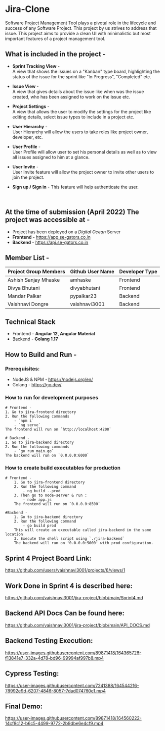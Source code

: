 # Jira-Clone
Software Project Management Tool plays a pivotal role in the lifecycle and success of any Software Project. This project by us strives to address that issue. This project aims to provide a clean UI with minimalistic but most important features of a project management tool.  

## What is included in the project -
- **Sprint Tracking View** -  
A view that shows the issues on a "Kanban" type board, highlighting the status of the issue for the sprint like "In Progress", "Completed" etc.  

- **Issue View** -  
A view that gives details about the issue like when was the issue created, who has been assigned to work on the issue etc. 

- **Project Settings** -  
A view that allows the user to modify the settings for the project like editing details, select issue types to include in a project etc.  

- **User Hierarchy** -    
User Hierarchy will allow the users to take roles like project owner, developer, etc.

- **User Profile** -  
User Profile will allow user to set his personal details as well as to view all issues assigned to him at a glance.

- **User Invite** -  
User Invite feature will allow the project owner to invite other users to join the project.

- **Sign up / Sign in** -
This feature will help authenticate the user.

</br>

## At the time of submission (April 2022) The project was accessible at -
- Project has been deployed on a *Digital Ocean* Server
- **Frontend** - https://app.se-gators.co.in
- **Backend** - https://api.se-gators.co.in

## Member List -
  
|Project Group Members|Github User Name|Developer Type
-|-|-
Ashish Sanjay Mhaske| amhaske | Frontend
Divya Bhutani | divyabhutani | Frontend
Mandar Palkar | pypalkar23 | Backend
Vaishnavi Dongre | vaishnavi3001 | Backend


## Technical Stack
- Frontend - **Angular 12, Angular Material**
- Backend - **Golang 1.17**


## How to Build and Run -
### Prerequisites: 
- NodeJS & NPM - https://nodejs.org/en/     
- Golang - https://go.dev/

### How to run for development purposes
    # Frontend -
    1. Go to jira-frontend directory
    2. Run the following commands  
        - `npm i`   
        - `ng serve`
    The frontend will run on `http://localhost:4200`

    # Backend -
    1. Go to jira-backend directory
    2. Run the following commands
        - `go run main.go`
    The backend will run on `0.0.0.0:6000`

### How to create build executables for production
    # Frontend -
        1. Go to jira-frontend directory
        2. Run the following command
            - ng build --prod 
        3. Then go to node-server & run :
            - node app.js
        The frontend will run on `0.0.0.0:8500`

    #Backend -
        1. Go to jira-backend directory
        2. Run the following command
            - go build prod
        This will create an executable called jira-backend in the same location
        3. Execute the shell script using `./jira-backend`
        The backend will run on '0.0.0.0:5000' with prod configuration.

## Sprint 4 Project Board Link:
 https://github.com/users/vaishnavi3001/projects/6/views/1

## Work Done in Sprint 4 is described here:
 https://github.com/vaishnavi3001/jira-project/blob/main/Sprint4.md

## Backend API Docs Can be found here:
 https://github.com/vaishnavi3001/jira-project/blob/main/API_DOCS.md

## Backend Testing Execution:
https://user-images.githubusercontent.com/89871418/164365728-f13841e7-332a-4d78-bd96-99994af997b8.mp4

## Cypress Testing:
https://user-images.githubusercontent.com/7241388/164544216-78992e9d-6207-4846-8057-7dad074760e1.mp4

## Final Demo:
https://user-images.githubusercontent.com/89871418/164560222-14cf8c12-b6c5-4499-9772-2b9dbe6e4cf9.mp4



        


















